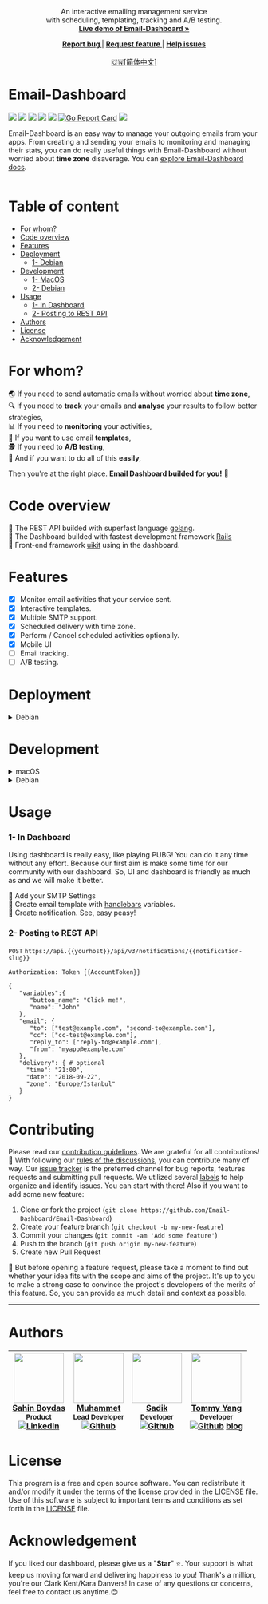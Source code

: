
<p align="center">
   An interactive emailing management service<br>
   with scheduling, templating, tracking and A/B testing.<br>
   <a href="https://dashboard.pigon.ws">
   <strong>Live demo of Email-Dashboard »</strong>
   </a>
 </p>

 <p align="center">
   <a href="https://github.com/Email-Dashboard/Email-Dashboard/labels/bug">
      <strong>Report bug </strong></a>|

   <a href="https://github.com/Email-Dashboard/Email-Dashboard/issues/new">
      <strong>Request feature </strong></a>|

   <a href="https://github.com/Email-Dashboard/Email-Dashboard/labels/help%20wanted">
      <strong>Help issues</strong></a>
   </a><br><br>

   <a href="./README-zh_CN.md">
       🇨🇳[简体中文]</a>
   </a>
 </p>

# Email-Dashboard

![](https://img.shields.io/github/stars/Email-Dashboard/Email-Dashboard.svg) ![](https://img.shields.io/github/forks/Email-Dashboard/Email-Dashboard.svg) ![](https://img.shields.io/github/tag/Email-Dashboard/Email-Dashboard.svg) ![](https://img.shields.io/github/issues/Email-Dashboard/Email-Dashboard.svg) ![](https://img.shields.io/github/contributors/Email-Dashboard/Email-Dashboard.svg) [![Go Report Card](https://goreportcard.com/badge/github.com/Email-Dashboard/Email-Dashboard)](https://goreportcard.com/report/github.com/Email-Dashboard/Email-Dashboard) ![](https://img.shields.io/github/license/Email-Dashboard/Email-Dashboard.svg)

Email-Dashboard is an easy way to manage your outgoing emails from your apps. From creating and sending your emails to monitoring and managing their stats, you can do really useful things with Email-Dashboard without worried about **time zone** disaverage. You can [explore Email-Dashboard docs](https://email-dashboard.github.io/guide/).

<p>
   <a target="_blank" rel="noopener noreferrer" href="https://github.com/Email-Dashboard/Email-Dashboard/blob/master/docs/assets/intro.gif?raw=true"><img src="https://github.com/Email-Dashboard/Email-Dashboard/raw/master/docs/assets/intro.gif?raw=true" alt="" style="max-width:100%;"></a>
</p>

# Table of content

- [For whom?](#for-whom)
- [Code overview](#code-overview)
- [Features](#features)
- [Deployment](#deployment)
   * [1- Debian](#deployment)
- [Development](#development)
   * [1- MacOS](#development)
   * [2- Debian](#development)
- [Usage](#usage)
   * [1- In Dashboard](#1--in-dashboard)
   * [2- Posting to REST API](#2--posting-to-rest-api)
- [Authors](#authors)
- [License](#license)
- [Acknowledgement](#acknowledgement)

# For whom?

 :earth_asia: If you need to send automatic emails without worried about **time zone**,<br>
 🔍 If you need to **track** your emails and **analyse** your results to follow better strategies,<br>
 📊 If you need to **monitoring** your activities,<br>
 📑 If you want to use email **templates**,<br>
 🕵️ If you need to **A/B testing**,<br>
 💯 And if you want to do all of this **easily**,<br>

Then you're at the right place. **Email Dashboard builded for you!** :tada:

# Code overview

:small_orange_diamond: The REST API builded with superfast language [golang](https://github.com/golang/go).<br>
:small_orange_diamond: The Dashboard builded with fastest development framework [Rails](https://github.com/rails/rails)<br>
:small_orange_diamond: Front-end framework [uikit](https://github.com/uikit/uikit) using in the dashboard.<br>

# Features
- [x] Monitor email activities that your service sent.
- [x] Interactive templates.
- [x] Multiple SMTP support.
- [x] Scheduled delivery with time zone.
- [x] Perform / Cancel scheduled activities optionally.
- [x] Mobile UI
- [ ] Email tracking.
- [ ] A/B testing.

# Deployment

<details>
<summary>Debian</summary>
<p>

### 1- Install Docker

:arrow_forward: Install the most recent version of the Docker Engine for your platform using the [official Docker releases](http://docs.docker.com/engine/installation/), which can also be installed using:<br>

```bash
wget -qO- https://get.docker.com/ | sh
```

:arrow_forward: Execute this line to allow docker to execute without being root<br>

```bash
sudo usermod -aG docker ${USER}
```
:arrow_forward: Logout, then login again. Permissions should be applied.<br>

### 2- Install Docker Compose

:arrow_forward: Install Docker Compose from the [official page](https://docs.docker.com/compose/install/), or manually run:<br>

```bash
curl -L "https://github.com/docker/compose/releases/download/1.11.2/docker-compose-$(uname -s)-$(uname -m)" -o /usr/local/bin/docker-compose
chmod +x /usr/local/bin/docker-compose
```

### 3- Create data folders

```bash
 mkdir -p /datadrive/mysql && mkdir -p /datadrive/data/redis
```

### 4- Clone repo

```bash
 git clone https://github.com/Email-Dashboard/Email-Dashboard.git
```

:arrow_forward: Update environment variables with your variables `https://github.com/Email-Dashboard/Email-Dashboard/blob/master/.env`<br>


```bash
  docker-compose build
  docker-compose up -d
```

</p>
</details>

# Development

<details>
<summary>macOS</summary>
<p>
<br/>
Install and start Docker, check [docker-ce-desktop-mac](https://store.docker.com/editions/community/docker-ce-desktop-mac).<br/>

:arrow_forward: Create Datafolders<br>

```mkdir -p ~/datadrive/ed/mysql && mkdir -p ~/datadrive/ed/redis```

:arrow_forward: Clone the repo<br>

```git clone https://github.com/Email-Dashboard/Email-Dashboard.git```

:arrow_forward: Update mac username in ```docker-compose-dev.yml``` in ```line 7``` and ```line 27```<br>

```/Users/MacUserName/datadrive/ed/mysql:/var/lib/mysql # update MacUserName with yours```

:arrow_forward: Start<br>

```
docker-compose -f docker-compose-dev.yml build
docker-compose -f docker-compose-dev.yml up
```

:arrow_forward: Dashboard url: http://localhost:3000<br>
:arrow_forward: Make API requests to http://localhost:8080<br>

</p>
</details>

<details>
<summary>Debian</summary>
<p>
<br/>
Install and start Docker:<br>

```wget -qO- https://get.docker.com/ | sh```

:arrow_forward: Execute this line to allow docker to execute without being root<br>

```sudo usermod -aG docker ${USER} # Logout, then login again. Permissions should be applied.```

:arrow_forward: Create Datafolders<br>

```mkdir -p /datadrive/data/mysql && mkdir -p /datadrive/data/redis```

:arrow_forward: Clone the repo<br>

```git clone https://github.com/Email-Dashboard/Email-Dashboard.git```

:arrow_forward: Update ```line 7``` and ```line 27``` in ```docker-compose-dev.yml``` to:<br>

```-'/datadrive/data/mysql:/var/lib/mysql'```<br>
```...```<br>
```- '/datadrive/data/redis:/data'```

:arrow_forward: Start<br>

```
docker-compose -f docker-compose-dev.yml build
docker-compose -f docker-compose-dev.yml up
```

:arrow_forward: Dashboard url: http://localhost:3000<br>
:arrow_forward: Make API requests to http://localhost:8080
</p>
</details>

# Usage

### 1- In Dashboard

Using dashboard is really easy, like playing PUBG! You can do it any time without any effort. Because our first aim is make some time for our community with our dashboard. So, UI and dashboard is friendly as much as and we will make it better.

:small_orange_diamond: Add your SMTP Settings<br>
:small_orange_diamond: Create email template with [handlebars](http://handlebarsjs.com/) variables.<br>
:small_orange_diamond: Create notification. See, easy peasy!<br>

### 2- Posting to REST API

`POST` `https://api.{{yourhost}}/api/v3/notifications/{{notification-slug}}`

`Authorization: Token {{AccountToken}}`


```
{
   "variables":{
      "button_name": "Click me!",
      "name": "John"
   },
   "email": {
      "to": ["test@example.com", "second-to@example.com"],
      "cc": ["cc-test@example.com"],
      "reply_to": ["reply-to@example.com"],
      "from": "myapp@example.com"
   },
   "delivery": { # optional
     "time": "21:00",
     "date": "2018-09-22",
     "zone": "Europe/Istanbul"
   }
}
```


# Contributing
Please read our [contribution guidelines](https://email-dashboard.readthedocs.io/en/latest/Contributing/). We are grateful for all contributions! :pray: With following our [rules of the discussions](https://github.com/Email-Dashboard/Email-Dashboard/blob/master/CONTRIBUTING.md), you can contribute many of way. Our [issue tracker](https://github.com/Email-Dashboard/Email-Dashboard/issues) is the preferred channel for bug reports, features requests and submitting pull requests. We utilized several [labels](https://github.com/Email-Dashboard/Email-Dashboard/labels) to help organize and identify issues. You can start with there! Also if you want to add some new feature:

1. Clone or fork the project (`git clone https://github.com/Email-Dashboard/Email-Dashboard`)
2. Create your feature branch (`git checkout -b my-new-feature`)
3. Commit your changes (`git commit -am 'Add some feature'`)
4. Push to the branch (`git push origin my-new-feature`)
5. Create new Pull Request

:mag_right: But before opening a feature request, please take a moment to find out whether your idea fits with the scope and aims of the project. It's up to you to make a strong case to convince the project's developers of the merits of this feature. So, you can provide as much detail and context as possible.

---------------------------

# Authors
| [<img src="https://pbs.twimg.com/profile_images/508440350495485952/U1VH52UZ_200x200.jpeg" width="100px;"/>](https://twitter.com/sahinboydas) <br/> [Sahin Boydas](https://twitter.com/sahinboydas)<br/><sub>Product</sub><br/> [![LinkedIn][1.1]][1] | [<img src="https://avatars1.githubusercontent.com/u/989759?s=460&v=4" width="100px;"/>](https://github.com/muhammet) <br/>[Muhammet](https://github.com/muhammet)<br/><sub>Lead Developer</sub><br/> [![Github][2.1]][2] | [<img src="https://avatars1.githubusercontent.com/u/8470005?s=460&v=4" width="100px;"/>](https://github.com/sadikay)  <br/>[Sadik](https://github.com/sadikay)<br/><sub>Developer</sub><br/> [![Github][3.1]][3] | [<img src="https://avatars0.githubusercontent.com/u/7591815?s=460&v=4" width="100px;"/>](http://blog.tommyyang.cn/) <br/> [Tommy Yang](https://github.com/joyang1)<br/><sub>Developer</sub><br/> [![Github][4.1]][4] [blog](https://blog.tommyyang.cn)
| - | - | - | - |

[1.1]: https://www.kingsfund.org.uk/themes/custom/kingsfund/dist/img/svg/sprite-icon-linkedin.svg (linkedin icon)
[1]: https://www.linkedin.com/in/sahinboydas
[2.1]: http://i.imgur.com/9I6NRUm.png (github.com/muhammet)
[2]: http://www.github.com/muhammet
[3.1]: http://i.imgur.com/9I6NRUm.png (github.com/sadikay)
[3]: http://www.github.com/sadikay

[4.1]: http://i.imgur.com/9I6NRUm.png (github.com/joyang1)
[4]: http://www.github.com/joyang1

[5.1]: Blog
[5]: https://blog.tommyyang.cn

# License

This program is a free and open source software. You can redistribute it and/or modify it under the terms of the license provided in the [LICENSE](LICENSE) file. Use of this software is subject to important terms and conditions as set forth in the [LICENSE](LICENSE) file.

# Acknowledgement

If you liked our dashboard, please give us a "**Star**" :star:. Your support is what keep us moving forward and delivering happiness to you! Thank's a million, you're our Clark Kent/Kara Danvers! In case of any questions or concerns, feel free to contact us anytime.:blush:
